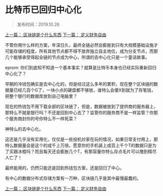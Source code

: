 # 比特币已回归中心化

> 发布时间：2019.10.26

[上一篇：  区块链是个什么东西](/social/article23)
[下一篇： 定义财务自由](/social/article25)

不管你用什么样的方案，年深日久，最终全链必然会膨胀到只有大规模基础设施才可能存储的程度，所有其他节点都不得不放弃独立自主地位，成为分支节点，而那几个能够承受得起全链的节点成为中心，所谓的去中心化只是一个童话故事。

eprom:   你们到底知不知道一个基本事实？就算是比特币本身也已经实际重新回归中心化了？

早期的冷钱包确实是去中心化的，但是经过这么多年的累积，现在整个区块链的数据量已经几百个G了，一块小点的硬盘都不够放，谁特么会傻X到就为了存笔钱，把整个银行的数据库放到自己电脑里？

现在的热钱包不用下载全部的区块链了，但是，数据被放到了提供商的服务器上，那特么不就是银行吗？不还是回到中心去了？监管你的服务商不是一样监管？你那个服务商封你的号你特么不一样死菜？

神特么的去中心化。

这还是几乎没有实用化，仅仅是一些投机炒家在玩的情况，如果日常支付用上，那特么数据量会是这个的成千上万倍，愿意你的手机装上成百上千个T的数据只是为了买跟冰棍吗？而且每天还会膨胀几个T，有那容量你特么存点毛片可以撸到精尽人亡了！

最终能用的，仍然只能还是回到热钱包方案，还是回归了中心。

有中心的数据分布式存储方案有一万种，区块链几乎是其中最慢最蠢的。

[上一篇：  区块链是个什么东西](/social/article23)
[下一篇： 定义财务自由](/social/article25)